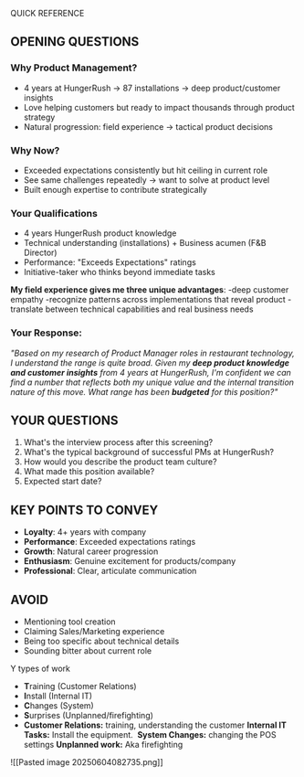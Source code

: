 QUICK REFERENCE
## **OPENING QUESTIONS**
### Why Product Management?
- 4 years at HungerRush → 87 installations → deep product/customer insights
- Love helping customers but ready to impact thousands through product strategy
- Natural progression: field experience → tactical product decisions
### Why Now?
- Exceeded expectations consistently but hit ceiling in current role
- See same challenges repeatedly → want to solve at product level
- Built enough expertise to contribute strategically
### Your Qualifications
- 4 years HungerRush product knowledge
- Technical understanding (installations) + Business acumen (F&B Director)
- Performance: "Exceeds Expectations" ratings
- Initiative-taker who thinks beyond immediate tasks
 
**My field experience gives me three unique advantages**:
-deep customer empathy
-recognize patterns across implementations that reveal product
-translate between technical capabilities and real business needs

### Your Response:
_"Based on my research of Product Manager roles in restaurant technology, I understand the range is quite broad. Given my **deep product knowledge and customer insights** from 4 years at HungerRush, I'm confident we can find a number that reflects both my unique value and the internal transition nature of this move. What range has been **budgeted** for this position?"_
## **YOUR QUESTIONS**
1. What's the interview process after this screening?
2. What's the typical background of successful PMs at HungerRush?
3. How would you describe the product team culture?
4. What made this position available?
5. Expected start date?
## **KEY POINTS TO CONVEY**
- **Loyalty**: 4+ years with company
- **Performance**: Exceeded expectations ratings
- **Growth**: Natural career progression
- **Enthusiasm**: Genuine excitement for products/company
- **Professional**: Clear, articulate communication
## **AVOID**
- Mentioning tool creation
- Claiming Sales/Marketing experience
- Being too specific about technical details
- Sounding bitter about current role

Y types of work
- **T**raining (Customer Relations)
- **I**nstall (Internal IT)
- **C**hanges (System)
- **S**urprises (Unplanned/firefighting)
- **Customer Relations:** training, understanding the customer 
**Internal IT Tasks:** Install the equipment. 
**System Changes:**  changing the POS settings 
**Unplanned work:** Aka firefighting


![[Pasted image 20250604082735.png]]